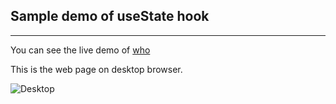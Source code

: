 ## Sample demo of useState hook
-------
You can see the live demo of [who](https://who-e6e.pages.dev/)

This is the web page on desktop browser.

![Desktop](https://user-images.githubusercontent.com/53481612/132248607-5785e513-f8b0-4ada-81e8-553e760dd58a.jpg)

